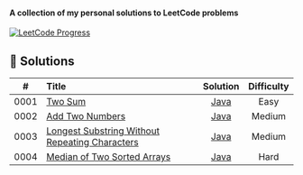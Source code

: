 
#### A collection of my personal solutions to LeetCode problems

[![LeetCode Progress](https://img.shields.io/badge/Problems%20Solved-3%2F3615-orange?style=for-the-badge&logo=leetcode)](https://leetcode.com/)

## 📝 Solutions


| # | Title | Solution | Difficulty |
|:--:|:------|:--------:|:----------:|
| 0001 | [Two Sum](https://leetcode.com/problems/two-sum/) | [Java](Java/0001-two-sum.java) | Easy |
| 0002 | [Add Two Numbers](https://leetcode.com/problems/add-two-numbers/) | [Java](Java/0002-add-two-numbers.java) | Medium |
| 0003 | [Longest Substring Without Repeating Characters](https://leetcode.com/problems/longest-substring-without-repeating-characters/) | [Java](Java/0003-longest-substring-without-repeating-characters.java) | Medium |
| 0004 | [Median of Two Sorted Arrays](https://leetcode.com/problems/median-of-two-sorted-arrays/) | [Java](Java/0004-median-of-two-sorted-arrays.java) | Hard |
